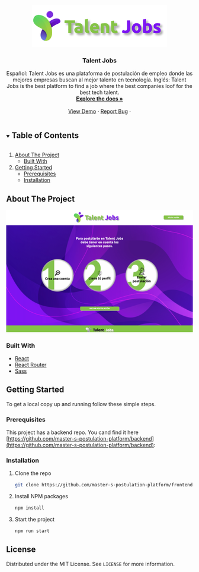 

<!-- PROJECT LOGO -->
<br />
<p align="center">
  <a href="https://github.com/master-s-postulation-platform/frontend">
    <img src="https://github.com/master-s-postulation-platform/frontend/blob/main/src/images/tlent-logo-github.png" alt="Logo">
  </a>

  <h3 align="center">Talent Jobs</h3>

  <p align="center">
    Español: Talent Jobs es una plataforma de postulación de empleo donde las mejores empresas buscan al mejor talento en tecnología.
    Inglés: Talent Jobs is the best platform to find a job where the best companies loof for the best tech talent.
    <br />
    <a href="https://github.com/master-s-postulation-platform/frontend"><strong>Explore the docs »</strong></a>
    <br />
    <br />
    <a href="https://master-postulation-pltaform.netlify.app/">View Demo</a>
    ·
    <a href="https://github.com/master-s-postulation-platform/frontend/issues">Report Bug</a>
    ·

  </p>
</p>



<!-- TABLE OF CONTENTS -->
<details open="open">
  <summary><h2 style="display: inline-block">Table of Contents</h2></summary>
  <ol>
    <li>
      <a href="#about-the-project">About The Project</a>
      <ul>
        <li><a href="#built-with">Built With</a></li>
      </ul>
    </li>
    <li>
      <a href="#getting-started">Getting Started</a>
      <ul>
        <li><a href="#prerequisites">Prerequisites</a></li>
        <li><a href="#installation">Installation</a></li>
      </ul>
    </li>
    
  </ol>
</details>



<!-- ABOUT THE PROJECT -->
## About The Project



![Talent Jobs Home](https://github.com/master-s-postulation-platform/frontend/blob/main/src/images/landing.png "Talent Jobs")



### Built With

* [React](https://github.com/facebook/react)
* [React Router](https://github.com/ReactTraining/react-router)
* [Sass](https://sass-lang.com/)



<!-- GETTING STARTED -->
## Getting Started

To get a local copy up and running follow these simple steps.

### Prerequisites

This project has a backend repo. You cand find it here [https://github.com/master-s-postulation-platform/backend](https://github.com/master-s-postulation-platform/backend):




### Installation

1. Clone the repo
   ```sh
   git clone https://github.com/master-s-postulation-platform/frontend
   ```
2. Install NPM packages
   ```sh
   npm install
   ```
3. Start the project
   ```sh
   npm run start
   ```








<!-- LICENSE -->
## License

Distributed under the MIT License. See `LICENSE` for more information.







<!-- MARKDOWN LINKS & IMAGES -->
<!-- https://www.markdownguide.org/basic-syntax/#reference-style-links -->
[contributors-shield]: https://img.shields.io/github/contributors/github_username/repo.svg?style=for-the-badge
[contributors-url]: https://github.com/github_username/repo/graphs/contributors
[forks-shield]: https://img.shields.io/github/forks/github_username/repo.svg?style=for-the-badge
[forks-url]: https://github.com/github_username/repo/network/members
[stars-shield]: https://img.shields.io/github/stars/github_username/repo.svg?style=for-the-badge
[stars-url]: https://github.com/github_username/repo/stargazers
[issues-shield]: https://img.shields.io/github/issues/github_username/repo.svg?style=for-the-badge
[issues-url]: https://github.com/github_username/repo/issues
[license-shield]: https://img.shields.io/github/license/github_username/repo.svg?style=for-the-badge
[license-url]: https://github.com/github_username/repo/blob/master/LICENSE.txt
[linkedin-shield]: https://img.shields.io/badge/-LinkedIn-black.svg?style=for-the-badge&logo=linkedin&colorB=555
[linkedin-url]: https://linkedin.com/in/github_username